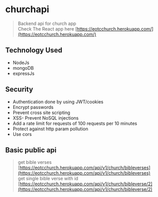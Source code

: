 # churchapi

> Backend api for church app <br>
> Check The React app here [https://eotcchurch.herokuapp.com/](https://eotcchurch.herokuapp.com/)

## Technology Used

- NodeJs
- mongoDB
- expressJs

## Security

- Authentication done by using JWT/cookies
- Encrypt passwords
- Prevent cross site scripting
- XSS- Prevent NoSQL injections
- Add a rate limit for requests of 100 requests per 10 minutes
- Protect against http param pollution
- Use cors

## Basic public api

> get bible verses [https://eotcchurch.herokuapp.com/api/v1/church/bibleverses](https://eotcchurch.herokuapp.com/api/v1/church/bibleverses)
> </br>
> get single bible verse with id [https://eotcchurch.herokuapp.com/api/v1/church/bibleverse/2](https://eotcchurch.herokuapp.com/api/v1/church/bibleverse/2)
